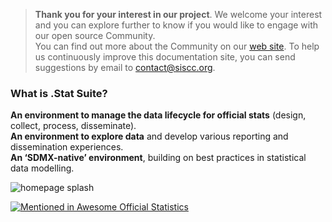 > **Thank you for your interest in our project**. 
We welcome your interest and you can explore further to know if you would like to engage with our open source Community.  
You can find out more about the Community on our [web site](https://siscc.org). To help us continuously improve this documentation site, you can send suggestions by email to [contact@siscc.org](mailto:contact@siscc.org?subject=documentation-suggestion).

### What is .Stat Suite?

**An environment to manage the data lifecycle for official stats** (design, collect, process, disseminate).  
**An environment to explore data** and develop various reporting and dissemination experiences.  
**An ‘SDMX-native’ environment**, building on best practices in statistical data modelling.  

![homepage splash](/dotstatsuite-documentation/images/home_splash.png)

[![Mentioned in Awesome Official Statistics ](https://awesome.re/mentioned-badge.svg)](http://www.awesomeofficialstatistics.org)
